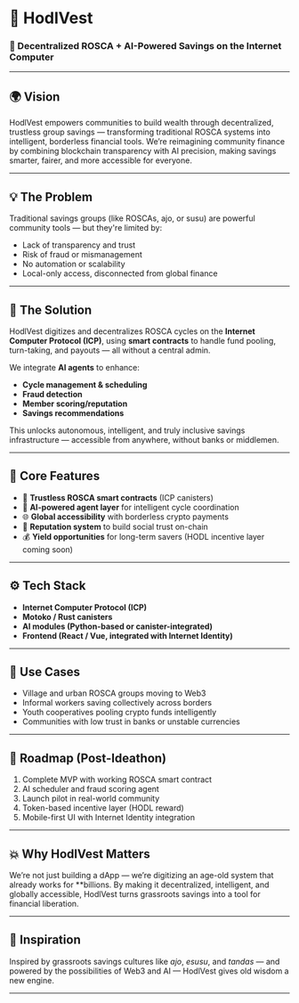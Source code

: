 # 🚀 HodlVest

### 🔗 Decentralized ROSCA + AI-Powered Savings on the Internet Computer

---

## 🌍 Vision

HodlVest empowers communities to build wealth through decentralized, trustless group savings — transforming traditional ROSCA systems into intelligent, borderless financial tools. We’re reimagining community finance by combining blockchain transparency with AI precision, making savings smarter, fairer, and more accessible for everyone.

---

## 💡 The Problem

Traditional savings groups (like ROSCAs, ajo, or susu) are powerful community tools — but they're limited by:

- Lack of transparency and trust
- Risk of fraud or mismanagement
- No automation or scalability
- Local-only access, disconnected from global finance

---

## 🧠 The Solution

HodlVest digitizes and decentralizes ROSCA cycles on the **Internet Computer Protocol (ICP)**, using **smart contracts** to handle fund pooling, turn-taking, and payouts — all without a central admin.

We integrate **AI agents** to enhance:

- **Cycle management & scheduling**
- **Fraud detection**
- **Member scoring/reputation**
- **Savings recommendations**

This unlocks autonomous, intelligent, and truly inclusive savings infrastructure — accessible from anywhere, without banks or middlemen.

---

## 🔧 Core Features

- 🔐 **Trustless ROSCA smart contracts** (ICP canisters)
- 🤖 **AI-powered agent layer** for intelligent cycle coordination
- 🌐 **Global accessibility** with borderless crypto payments
- 👥 **Reputation system** to build social trust on-chain
- 💰 **Yield opportunities** for long-term savers (HODL incentive layer coming soon)

---

## ⚙️ Tech Stack

- **Internet Computer Protocol (ICP)**
- **Motoko / Rust canisters**
- **AI modules (Python-based or canister-integrated)**
- **Frontend (React / Vue, integrated with Internet Identity)**

---

## 🎯 Use Cases

- Village and urban ROSCA groups moving to Web3
- Informal workers saving collectively across borders
- Youth cooperatives pooling crypto funds intelligently
- Communities with low trust in banks or unstable currencies

---

## 🌱 Roadmap (Post-Ideathon)

1. Complete MVP with working ROSCA smart contract
2. AI scheduler and fraud scoring agent
3. Launch pilot in real-world community
4. Token-based incentive layer (HODL reward)
5. Mobile-first UI with Internet Identity integration

---

## 💥 Why HodlVest Matters

We’re not just building a dApp — we’re digitizing an age-old system that already works for **billions. By making it decentralized, intelligent, and globally accessible, HodlVest turns grassroots savings into a tool for financial liberation.

---

## 🧠 Inspiration

Inspired by grassroots savings cultures like *ajo*, *esusu*, and *tandas* — and powered by the possibilities of Web3 and AI — HodlVest gives old wisdom a new engine.

---

